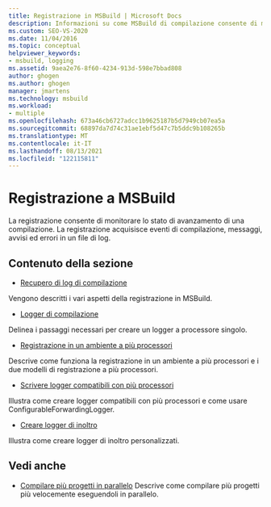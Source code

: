 ```yaml
---
title: Registrazione in MSBuild | Microsoft Docs
description: Informazioni su come MSBuild di compilazione consente di monitorare lo stato di avanzamento della compilazione acquisendo eventi di compilazione, messaggi, avvisi ed errori in un file di log.
ms.custom: SEO-VS-2020
ms.date: 11/04/2016
ms.topic: conceptual
helpviewer_keywords:
- msbuild, logging
ms.assetid: 9aea2e76-8f60-4234-913d-598e7bbad808
author: ghogen
ms.author: ghogen
manager: jmartens
ms.technology: msbuild
ms.workload:
- multiple
ms.openlocfilehash: 673a46cb6727adcc1b9625187b5d7949cb07ea5a
ms.sourcegitcommit: 68897da7d74c31ae1ebf5d47c7b5ddc9b108265b
ms.translationtype: MT
ms.contentlocale: it-IT
ms.lasthandoff: 08/13/2021
ms.locfileid: "122115811"
---
```

# <a name="logging-in-msbuild"></a>Registrazione a MSBuild

La registrazione consente di monitorare lo stato di avanzamento di una compilazione. La registrazione acquisisce eventi di compilazione, messaggi, avvisi ed errori in un file di log.

## <a name="in-this-section"></a>Contenuto della sezione

- [Recupero di log di compilazione](../msbuild/obtaining-build-logs-with-msbuild.md)

 Vengono descritti i vari aspetti della registrazione in MSBuild.

- [Logger di compilazione](../msbuild/build-loggers.md)

 Delinea i passaggi necessari per creare un logger a processore singolo.

- [Registrazione in un ambiente a più processori](../msbuild/logging-in-a-multi-processor-environment.md)

 Descrive come funziona la registrazione in un ambiente a più processori e i due modelli di registrazione a più processori.

- [Scrivere logger compatibili con più processori](../msbuild/writing-multi-processor-aware-loggers.md)

 Illustra come creare logger compatibili con più processori e come usare ConfigurableForwardingLogger.

- [Creare logger di inoltro](../msbuild/creating-forwarding-loggers.md)

 Illustra come creare logger di inoltro personalizzati.

## <a name="see-also"></a>Vedi anche

- [Compilare più progetti in parallelo](../msbuild/building-multiple-projects-in-parallel-with-msbuild.md) Descrive come compilare più progetti più velocemente eseguendoli in parallelo.
